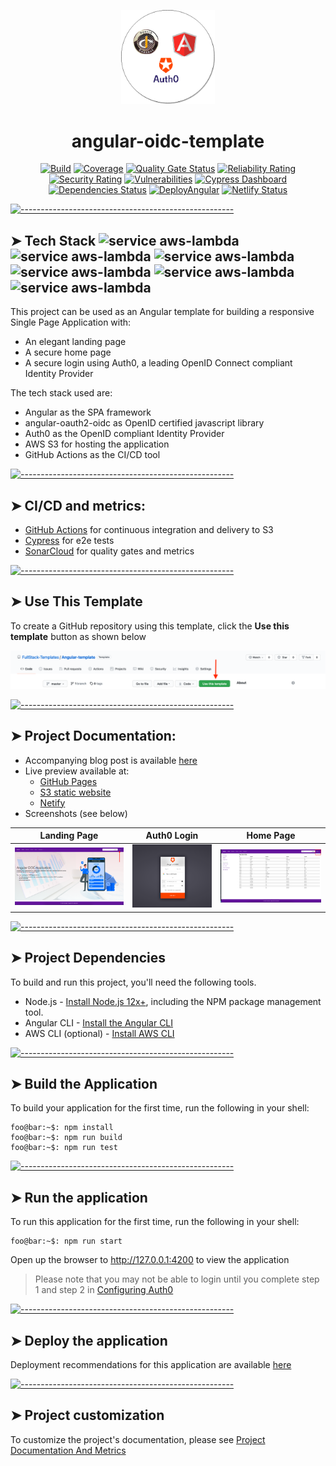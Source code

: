 <!-- ⚠️ This README has been generated from the file(s) "blueprint.md" ⚠️--><p align="center">
  <img src="https://github.com/FullStack-Templates/Angular-template/blob/master/docs/assets/images/AngularOidcTemplateLogo.png" alt="Logo" width="150" height="auto" />
</p>

<h1 align="center">angular-oidc-template</h1>

<p align="center">
		<a href="https://github.com/Web-Tech-Projects/Angular-template/actions/workflows/build.yml"><img alt="Build" src="https://github.com/Web-Tech-Projects/Angular-template/actions/workflows/build.yml/badge.svg" height="20"/></a>
<a href="https://sonarcloud.io/dashboard?id=FullStack-Templates_Angular-template"><img alt="Coverage" src="https://sonarcloud.io/api/project_badges/measure?project=FullStack-Templates_Angular-template&metric=coverage" height="20"/></a>
<a href="https://sonarcloud.io/dashboard?id=FullStack-Templates_Angular-template"><img alt="Quality Gate Status" src="https://sonarcloud.io/api/project_badges/measure?project=FullStack-Templates_Angular-template&metric=alert_status" height="20"/></a>
<a href="https://sonarcloud.io/dashboard?id=FullStack-Templates_Angular-template"><img alt="Reliability Rating" src="https://sonarcloud.io/api/project_badges/measure?project=FullStack-Templates_Angular-template&metric=reliability_rating" height="20"/></a>
<a href="https://sonarcloud.io/dashboard?id=FullStack-Templates_Angular-template"><img alt="Security Rating" src="https://sonarcloud.io/api/project_badges/measure?project=FullStack-Templates_Angular-template&metric=security_rating" height="20"/></a>
<a href="https://sonarcloud.io/dashboard?id=FullStack-Templates_Angular-template"><img alt="Vulnerabilities" src="https://sonarcloud.io/api/project_badges/measure?project=FullStack-Templates_Angular-template&metric=vulnerabilities" height="20"/></a>
<a href="https://dashboard.cypress.io/projects/tbbs2j/runs"><img alt="Cypress Dashboard" src="https://img.shields.io/endpoint?url=https://dashboard.cypress.io/badge/detailed/tbbs2j/master&logo=cypress" height="20"/></a>
<a href="https://david-dm.org/FullStack-Templates/Angular-template"><img alt="Dependencies Status" src="https://david-dm.org/FullStack-Templates/Angular-template.svg" height="20"/></a>
<a href="https://github.com/Web-Tech-Projects/Angular-template/actions/workflows/deploy.yml"><img alt="DeployAngular" src="https://github.com/Web-Tech-Projects/Angular-template/actions/workflows/deploy.yml/badge.svg" height="20"/></a>
<a href="https://app.netlify.com/sites/my-angular-template/deploys"><img alt="Netlify Status" src="https://api.netlify.com/api/v1/badges/52a905ed-204f-418c-a913-24453ee2bd83/deploy-status" height="20"/></a>
	</p>



[![-----------------------------------------------------](https://raw.githubusercontent.com/andreasbm/readme/master/assets/lines/colored.png)](#tech-stack--service-aws-lambdahttpsimgshieldsiobadge-angular-greenstylesociallogoangular--service-aws-lambdahttpsimgshieldsiobadge-typescript-greenstylesociallogotypescript-service-aws-lambdahttpsimgshieldsiobadge-aws-greenstylesociallogoamazonaws--service-aws-lambdahttpsimgshieldsiobadge-githubactions-greenstylesociallogogithubactions--service-aws-lambdahttpsimgshieldsiobadge-auth0-greenstylesociallogoauth0-service-aws-lambdahttpsimgshieldsiobadge-openidconnect-greenstylesociallogoopenid-)

## ➤ Tech Stack  ![service aws-lambda](https://img.shields.io/badge/-Angular-green?style=social&logo=Angular)  ![service aws-lambda](https://img.shields.io/badge/-Typescript-green?style=social&logo=TypeScript) ![service aws-lambda](https://img.shields.io/badge/-aws-green?style=social&logo=Amazon+AWS)  ![service aws-lambda](https://img.shields.io/badge/-GithubActions-green?style=social&logo=GitHub+Actions)  ![service aws-lambda](https://img.shields.io/badge/-Auth0-green?style=social&logo=Auth0) ![service aws-lambda](https://img.shields.io/badge/-OpenIDConnect-green?style=social&logo=OpenID) 

This project can be used as an  Angular template for building a responsive Single Page Application with:
- An elegant landing page
- A secure home page
- A secure login using Auth0, a leading OpenID Connect compliant Identity Provider

The tech stack used are:
- Angular as the SPA framework
- angular-oauth2-oidc as OpenID certified javascript library
- Auth0 as the OpenID compliant Identity Provider
- AWS S3 for hosting the application
- GitHub Actions as the CI/CD tool


[![-----------------------------------------------------](https://raw.githubusercontent.com/andreasbm/readme/master/assets/lines/colored.png)](#cicd-and-metrics)

## ➤ CI/CD and metrics:
- [GitHub Actions](https://github.com/FullStack-Templates/Angular-template/actions) for continuous integration and delivery to S3
- [Cypress](https://dashboard.cypress.io/projects/tbbs2j/analytics/runs-over-time) for e2e tests
- [SonarCloud](https://sonarcloud.io/dashboard?id=FullStack-Templates_Angular-template) for quality gates and metrics


[![-----------------------------------------------------](https://raw.githubusercontent.com/andreasbm/readme/master/assets/lines/colored.png)](#use-this-template)

## ➤ Use This Template
To create a GitHub repository using this template, click the **Use this template** button as shown below

![](./docs/assets/images/UseThisTemplate.png)


[![-----------------------------------------------------](https://raw.githubusercontent.com/andreasbm/readme/master/assets/lines/colored.png)](#project-documentation)

## ➤ Project Documentation:
- Accompanying blog post is available [here](https://www.todaystechnology.org/post/part-1-a-responsive-angular-app-with-openid-connect)
- Live preview available at: 
   - [GitHub Pages](https://fullstack-templates.github.io/Angular-template)
   - [S3 static website](http://my-angular-template.s3-website-us-east-1.amazonaws.com)
   - [Netify](https://my-angular-template.netlify.app)
- Screenshots (see below)

Landing Page           |  Auth0 Login |  Home Page
:-------------------------:|:-------------------------:|:-------------------------:
![](./docs/assets/images/Angular-test-login.png)  |  ![](./docs/assets/images/Auth0-login.png) | ![](./docs/assets/images/Angular-test-after-login.png)


[![-----------------------------------------------------](https://raw.githubusercontent.com/andreasbm/readme/master/assets/lines/colored.png)](#project-dependencies)

## ➤ Project Dependencies

To build and run this project, you'll need the following tools.

* Node.js - [Install Node.js 12x+](https://nodejs.org/en/), including the NPM package management tool.
* Angular CLI - [Install the Angular CLI](https://angular.io/cli)
* AWS CLI (optional) - [Install AWS CLI](https://docs.aws.amazon.com/cli/latest/userguide/install-cliv2.html)


[![-----------------------------------------------------](https://raw.githubusercontent.com/andreasbm/readme/master/assets/lines/colored.png)](#build-the-application)

## ➤ Build the Application
To build your application for the first time, run the following in your shell:

```console
foo@bar:~$: npm install
foo@bar:~$: npm run build
foo@bar:~$: npm run test
```


[![-----------------------------------------------------](https://raw.githubusercontent.com/andreasbm/readme/master/assets/lines/colored.png)](#run-the-application)

## ➤ Run the application
To run this application for the first time, run the following in your shell:

```console
foo@bar:~$: npm run start
```

Open up the browser to http://127.0.0.1:4200 to view the application

> Please note that you may not be able to login until you complete  step 1 and step 2 in [Configuring Auth0](https://github.com/FullStack-Templates/Angular-template/wiki/Configure-Auth0) 


[![-----------------------------------------------------](https://raw.githubusercontent.com/andreasbm/readme/master/assets/lines/colored.png)](#deploy-the-application)

## ➤ Deploy the application

Deployment recommendations for this application are available [here](https://github.com/FullStack-Templates/Angular-template/wiki)


[![-----------------------------------------------------](https://raw.githubusercontent.com/andreasbm/readme/master/assets/lines/colored.png)](#project-customization)

## ➤ Project customization

To customize the project's documentation, please see [Project Documentation And Metrics](https://github.com/FullStack-Templates/Angular-template/wiki/Project-Documentation-And-Metrics)

